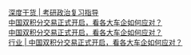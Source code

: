   
[深度干货 | 考研政治复习指导](http://www.dianyue.me/archives/358/znl4piaiaftgq7o8/)  
[中国双积分交易正式开启，看各大车企如何应对？](http://www.dianyue.me/archives/582/a5r8kd4na3572ql4/)  
[中国双积分交易正式开启，看各大车企如何应对？](http://www.dianyue.me/archives/861/stfiwchja5ffol2t/)  
[行业 | 中国双积分交易正式开启，看各大车企如何应对？](http://www.dianyue.me/archives/973/d01napdw6nd4uw65/)